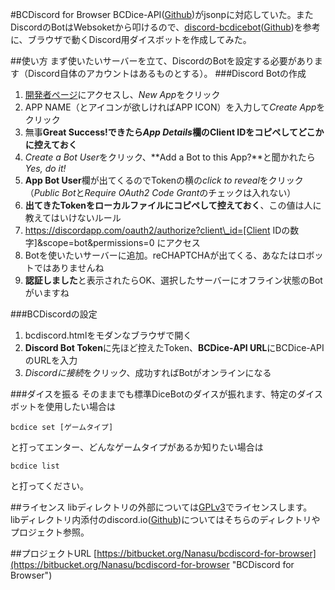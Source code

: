 #BCDiscord for Browser
BCDice-API([Github](https://github.com/NKMR6194/bcdice-api "bcdice-api"))がjsonpに対応していた。またDiscordのBotはWebsoketから叩けるので、[discord-bcdicebot](https://shunshun94.github.io/discord-bcdicebot/index.html "discord-bcdicebot")([Github](https://github.com/Shunshun94/discord-bcdicebot "discord-bcdicebot"))を参考に、ブラウザで動くDiscord用ダイスボットを作成してみた。

##使い方
まず使いたいサーバーを立て、DiscordのBotを設定する必要があります（Discord自体のアカウントはあるものとする）。
###Discord Botの作成
1. [開発者ページ](https://discordapp.com/developers/applications/me)にアクセスし、*New App*をクリック
2. APP NAME（とアイコンが欲しければAPP ICON）を入力して*Create App*をクリック
3. 無事**Great Success!**できたら*App Details*欄の**Client IDをコピペしてどこかに控えておく**
4. *Create a Bot User*をクリック、**Add a Bot to this App?**と聞かれたら*Yes, do it!*
5. **App Bot User**欄が出てくるのでTokenの横の*click to reveal*をクリック（*Public Bot*と*Require OAuth2 Code Grant*のチェックは入れない）
6. **出てきたTokenをローカルファイルにコピペして控えておく**、この値は人に教えてはいけないルール
7. https://discordapp.com/oauth2/authorize?client\_id=[Client IDの数字]&scope=bot&permissions=0 にアクセス
8. Botを使いたいサーバーに追加。reCHAPTCHAが出てくる、あなたはロボットではありませんね
9. **認証しました**と表示されたらOK、選択したサーバーにオフライン状態のBotがいますね

###BCDiscordの設定
1. bcdiscord.htmlをモダンなブラウザで開く
2. **Discord Bot Token**に先ほど控えたToken、**BCDice-API URL**にBCDice-APIのURLを入力
3. *Discordに接続*をクリック、成功すればBotがオンラインになる

###ダイスを振る
そのままでも標準DiceBotのダイスが振れます、特定のダイスボットを使用したい場合は

`bcdice set [ゲームタイプ]`

と打ってエンター、どんなゲームタイプがあるか知りたい場合は

`bcdice list`

と打ってください。

##ライセンス
libディレクトリの外部については[GPLv3](https://www.gnu.org/licenses/gpl-3.0.en.html)でライセンスします。   
libディレクトリ内添付のdiscord.io([Github](https://github.com/izy521/discord.io "discord.io"))についてはそちらのディレクトリやプロジェクト参照。

##プロジェクトURL
[https://bitbucket.org/Nanasu/bcdiscord-for-browser](https://bitbucket.org/Nanasu/bcdiscord-for-browser "BCDiscord for Browser")

